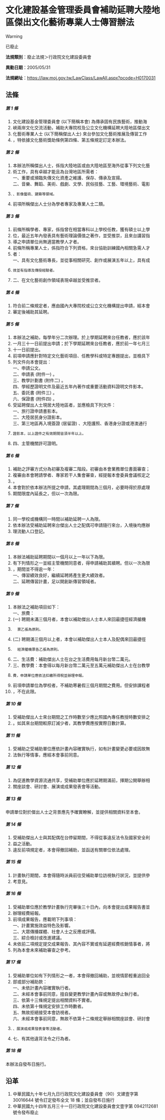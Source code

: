 # 文化建設基金管理委員會補助延聘大陸地區傑出文化藝術專業人士傳習辦法


> [!WARNING]
> 已廢止


**法規類別**：廢止法規＞行政院文化建設委員會

**異動日期**：2005/05/31  

**法規網址**：https://law.moj.gov.tw/LawClass/LawAll.aspx?pcode=H0170031



## 法條
##### 第 1 條
1. 文化建設基金管理委員會 (以下簡稱本會) 為傳承固有民族藝術，推動海
1. 峽兩岸文化交流活動，補助大專院校及公立文化機構延聘大陸地區傑出文
1. 化藝術專業人士 (以下簡稱傑出人士) 來台參加文化藝術推展及傳習工作
1. ，特依據文化藝術獎助條例第四條、第五條規定訂定本辦法。

##### 第 2 條
1. 本辦法所稱傑出人士，係指大陸地區或由大陸地區至海外從事下列文化藝
1. 術工作，具有卓越才能且為台灣地區所需者：  
一、重要或瀕臨失傳文化資產之維護、保存、傳承及宣揚。  
二、音樂、舞蹈、美術、戲劇、文學、民俗技藝、工藝、環境藝術、電影
1.     、影像藝術、建築等領域。
1. 前項所稱傑出人士分為學者專家及專業人士二類。

##### 第 3 條
1. 前條所稱學者、專家，係指曾在相當專科以上學校任教，獲有碩士以上學
1. 位，最近五年內發表具有藝術理論價值之著作，並受推崇，且來台講習指
1. 導之申請單位尚無適當教學人才者。
1. 前條所稱專業人士，係指符合下列資格，來台協助訓練國內相關急需人才
1. 者：  
一、具有文化藝術專長，並從事相關研究、創作或展演五年以上，具有成
1.     效並有指導及傳授經驗者。
1. 二、在文化藝術創作領域表現卓越並受推崇者。

##### 第 4 條
1. 符合前二條規定者，應由國內大專院校或公立文化機構提出申請，經本會
1. 審定後補助其延聘。

##### 第 5 條
1. 本辦法之補助，每學年分二次辦理。於上學期延聘來台任教者，應於該年
1. 一月三十一日前提出申請；於下學期延聘來台任教者，應於前一年七月三
1. 十一日前提出。
1. 前項申請應針對特定文化藝術項目、任教學科或特定專題提出，並檢具下
1. 列文件向本會提出：  
一、申請公文。  
二、申請表 (附件一) 。  
三、教學計劃書 (附件二) 。  
四、學經歷證明文件及最近五年內著作或重要活動資料證明文件影本。  
五、委託書 (附件三) 。  
六、保證書 (附件四) 。
1. 受延聘傑出人士現居大陸地區者，並應檢具下列文件：  
一、旅行證申請書影本。  
二、大陸居民身分證影本。  
三、第三地區再入境簽證 (居留證) 、大陸護照、香港身分證或港澳通行
1.     證影本，以上證件之有效期間皆須半年以上。
1. 四、主管機關許可證明。

##### 第 6 條
1. 補助之評審方式分為初審及複審二階段。初審由本會業務單位書面審查；
1. 複審由本會聘請學者、專家若干人集會審查，經提報本會委員會議核定之
1. 。
1. 本會對於依本辦法所提之申請，其處理期間為三個月，必要時得於原處理
1. 期間限度內延長之，但以一次為限。

##### 第 7 條
1. 同一學校或機構同一時間以補助延聘一人為限。
1. 依本辦法受補助延聘來台傑出人士之配偶可申請隨行來台，入境後均應辦
1. 理流動人口登記。

##### 第 8 條
1. 本辦法補助延聘期間以一個月以上一年以下為限。
1. 有下列情形之一並經主管機關同意者，得申請補助其續聘。但以一次為限
1. ，期間並不得逾一年：  
一、傳習績效良好，繼續延聘將產生更大績效者。  
二、延聘傳習計畫，足以開創新傳習領域者。

##### 第 9 條
1. 本辦法之補助項目如下：  
一、旅費：
1.  (一) 聘期未滿三個月者，本會以補助傑出人士本人來回最捷徑經濟艙機
1.       票乙張為原則。
1.  (二) 聘期滿三個月以上者，本會以補助傑出人士本人及配偶來回最捷徑
1.       經濟艙機票各乙張為原則。
1. 二、生活費：補助傑出人士在台之生活費用每月新台幣二萬元。
1. 三、教學費：本會得以每月新台幣二萬元至五萬元補助傑出人士在台教學
1.     費，申請單位應依法扣繳所得稅並辦理申報。
1. 前項申請單位為學校者，不補助寒暑假三個月期間之費用。但安排課程者
1. ，不在此限。

##### 第 10 條
1. 受補助傑出人士來台期間之工作時數至少應比照國內專任教授時數安排之
1. 。如其來台期間較原訂減少者，其教學費應按實際日數計算。

##### 第 11 條
1. 受補助之受補助單位應依計畫內容確實執行，如有計畫變更必要或因故無
1. 法執行等情事，應經本會事前同意。

##### 第 12 條
1. 為促進教學資源流通共享，受補助單位應於延聘期滿前，擇期公開舉辦相
1. 關座談會、研討會、展演或成果發表會等活動。

##### 第 13 條
申請單位對於傑出人士之背景應先予確實瞭解，並提供相關資料至本會。

##### 第 14 條
1. 受補助傑出人士與其配偶在台停留期間，不得從事違反法令及國家安全利
1. 益之活動。
1. 違反前項規定者，本會得撤回補助，並函送有關單位依法處理。

##### 第 15 條
1. 計畫執行期間，本會得隨時派員前往受補助單位訪視執行狀況，並提供參
1. 考意見。

##### 第 16 條
1. 受補助單位應於教學計畫執行完畢後三十日內，向本會提出成果報告書並
1. 辦理經費結報。
1. 前項成果報告，應載明下列事項：  
一、計畫實施效益特色及影響。  
二、大眾傳播媒體、社會人士之反應或評價。  
三、綜合檢討或改進建議。
1. 未依前二項規定提交成果報告、其內容不實或有延遲經費核銷情事者，將
1. 列為本會未來補助審查之參考。

##### 第 17 條
1. 受補助單位如有下列情形之一者，本會得撤回補助，並視情節輕重追回全
1. 部或部分補助款：  
一、未依計畫內容確實執行者。  
二、未經本會事前同意，擅自變更教學計畫內容或無故停止執行者。  
三、依第十三條規定提出相關資料不實者。  
四、未依第十條規定安排工作時數者。  
五、無故拒絕接受本會訪視者。  
六、未經本會事前同意，無故不依第十二條規定舉辦相關座談會、研討會
1.     、展演或成果發表會等活動者。
1. 七、有其他違背法令之行為者。

##### 第 18 條
本辦法自發布日施行。

## 沿革
1. 中華民國九十年七月九日行政院文化建設委員會（90）文建壹字第 30016644 號令訂定發布全文 18 條；並自發布日施行
1. 中華民國九十四年五月三十一日行政院文化建設委員會文壹字第 0942112681 號令發布廢止
